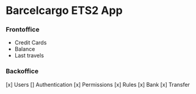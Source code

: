 # Barcelcargo ETS2 App

### Frontoffice
- Credit Cards
- Balance
- Last travels


### Backoffice

[x] Users
[] Authentication
[x] Permissions
[x] Rules
[x] Bank
    [x] Transfer
 